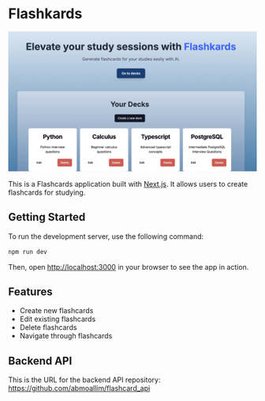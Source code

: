 # Flashkards

![Screenshot](./public/screenshot.png)

This is a Flashcards application built with [Next.js](https://nextjs.org/). It allows users to create flashcards for studying.

## Getting Started

To run the development server, use the following command:

``` bash
npm run dev
```

Then, open <http://localhost:3000> in your browser to see the app in action.

## Features

-   Create new flashcards
-   Edit existing flashcards
-   Delete flashcards
-   Navigate through flashcards

## Backend API

This is the URL for the backend API repository: <https://github.com/abmoallim/flashcard_api>